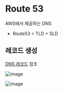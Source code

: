 # Route 53
AWS에서 제공하는 DNS
- Route53 = TLD + SLD

## 레코드 생성
[DNS 레코드](https://github.com/hana2set/study/blob/main/web/DNS.md#dns-%EB%A0%88%EC%BD%94%EB%93%9C) 참조

![image](https://github.com/hana2set/study/assets/97689567/5c52ae1c-da31-4a78-9833-92ed00d0ebc8)

![image](https://github.com/hana2set/study/assets/97689567/3d687760-af3e-4554-9d24-8467c49f7f6e)
